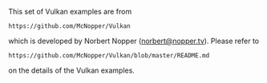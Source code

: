This set of Vulkan examples are from

    https://github.com/McNopper/Vulkan

which is developed by Norbert Nopper (norbert@nopper.tv). Please refer to 

    https://github.com/McNopper/Vulkan/blob/master/README.md

on the details of the Vulkan examples.
